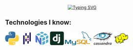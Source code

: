 <p align="center">
 <a href="https://git.io/typing-svg"><img src="https://readme-typing-svg.demolab.com?font=Maven+Pro&pause=1000&center=true&width=500&lines=Miko%C5%82aj+J%C3%B3%C5%BAwik;Python+Developer" alt="Typing SVG" /></a>
</p>

## Technologies I know:
<div align="left">
 <a href="" target="blank"><img align="center" src="https://github.com/TheShadowKing19/TheShadowKing19/blob/main/Icons/python-logo.png" alt="" height="45" /></a>
 <a href="" target="blank"><img align="center" src="https://github.com/TheShadowKing19/TheShadowKing19/blob/main/Icons/pandas-logo.png" alt="" height="45" /></a>
 <a href="" target="blank"><img align="center" src="https://github.com/TheShadowKing19/TheShadowKing19/blob/main/Icons/numpy-logo.png" alt="" height="45" /></a>
 <a href="" target="blank"><img align="center" src="https://github.com/TheShadowKing19/TheShadowKing19/blob/main/Icons/django-logo.svg" alt="" height="45" /></a>
 <a href="" target="blank"><img align="center" src="https://github.com/TheShadowKing19/TheShadowKing19/blob/main/Icons/mysql-logo.png" alt="" height="45" /></a>
 <a href="" target="blank"><img align="center" src="https://github.com/TheShadowKing19/TheShadowKing19/blob/main/Icons/cassandra-logo.svg" alt="" height="45" /></a>
 <a href="" target="blank"><img align="center" src="https://github.com/TheShadowKing19/TheShadowKing19/blob/main/Icons/hadoop-logo.png" alt="" height="45" /></a>
</div>
